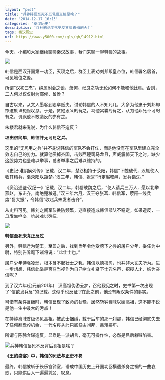 ```yaml
---
layout: "post"
title: "兵神韩信至死不反背后真相是啥？"
date: "2018-12-17 16:15"
categories: "秦汉历史"
description: "兵神韩信至死不反背后真相是啥？"
tags: 秦汉历史
url: https://www.y5000.com/zgls/qh/14912.html
---
```






今天，小编和大家继续聊聊秦汉故事，我们来聊一聊韩信的故事。

![](https://img.y5000.com/uploads/allimg/170224/13392S421-0.jpg)

韩信是西汉开国第一功臣，灭项之后，群臣上表劝刘邦即皇帝位，韩信署名居首，可见地位之隆。

所谓“汉初三杰”，纯属附会之谈，萧何、张良之功无论如何不能和他比肩。否则，二人何以仅仅封为酂侯、留侯？

自古以来，从文人墨客到走卒贩夫，讨论韩信的人不知凡几，大多为他忠于刘邦却惨遭族诛扼腕叹息。于是，赞他忠义的有之，骂他窝囊的有之，认为他非死不可的有之，讥讽他不敢造反的亦有之。

朱楼君就来说说，为什么韩信不造反？

**理由很简单，韩信并无可用之兵。**

这里的“无可用之兵”并不是说韩信的军队不会打仗，而是他没有在军队里建立完全效忠自己的势力。就算他灭掉齐国，击败西楚司马龙且，声威震惊天下之时，缺少这股势力也是难以举事，或者举事之后难以维持的。

《史记·淮阴侯列传》记载，汉二年，楚汉相持于荥阳，韩信“下魏破代，汉辄使人收其精兵，诣荥阳以距楚。”汉三年，韩信、张耳“行定赵城邑，发兵诣汉。”

《资治通鉴·汉纪一》记载，汉二年，韩信破魏之后，“使人请兵三万人，愿以北举燕赵，东击齐，南绝楚粮道。”汉三年六月，汉王夺张耳、韩信军，荥阳一线兵势“复大振”，令韩信“收赵兵未发者击齐”。

从史料可见，韩刘之间军队换防频繁，这直接造成韩信部队不稳定，如果造反，一旦发生哗变，势必难以弹压。

![](https://img.y5000.com/uploads/allimg/170224/13392Q031-1.jpg)

**韩信至死未真正反过**

另外，韩信迁为楚王，至国之后，找到当年令他受胯下之辱的屠户少年，委任为中尉，特别告诉麾下诸将说：“此壮士也。”

屠户少年恃强凌弱，根本当不起壮士之称。韩信以德报怨，也并非大丈夫所为。进一步想想，韩信此举是否应当视作为自己树立礼贤下士的名声，招揽人才，结为亲信呢？

到了汉六年(公元前201年)，汉高祖伪游云梦，召他觐见之时，史书第一次出现了“信欲发兵反”的记载。这似乎也反证了在此之前，他没有叛汉条件的事实。

可惜有条件反叛时，韩信出现了致命的犹豫，居然斩钟离眛以媚高祖，这不能不说是他一生中最大的污点！

在持钟离眛首级谒见高祖，被武士捆缚，载于后车的那一刹那，韩信已经彻底失去了任何翻盘的机会，一代名将从此只能任由刘邦、吕雉摆布。

所谓与陈豨合谋造反，显然是一派胡言，毫无可操作性，必然是吕后栽赃陷害。

![兵神韩信至死不反背后真相是啥？](/uploads/allimg/170224/6-1F224133R0935.JPG)

**《王的盛宴》中，韩信的死法与正史不符**

最终，韩信被斩于长乐宫钟室，谱成中国历史上开国功臣横遭杀身之祸的一曲哀歌，只能供后人一遍遍凭吊、叹息。
